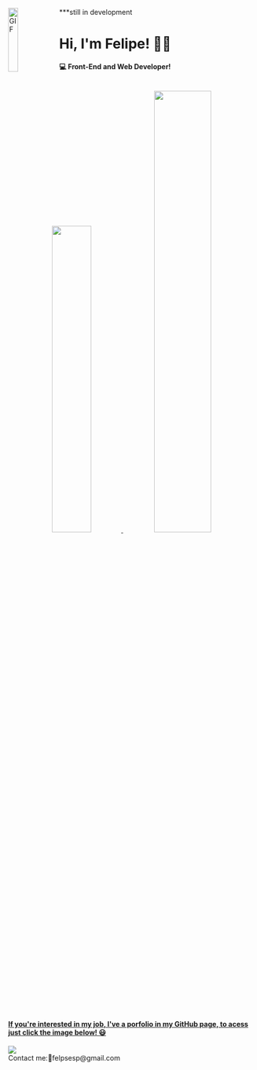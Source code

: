 <!--Header with the gif link and title/subtitle-->
***still in development
<img src="https://i.pinimg.com/originals/e4/26/70/e426702edf874b181aced1e2fa5c6cde.gif" width="20%" height="130" align="left" alt="GIF" />
<h1>Hi, I'm Felipe! 🤝🏻</h1>
<h4> 💻 Front-End and Web Developer!</h4>
<br>
<!--GitHub Stats-->
<div align="center">
 	<a href="https://github.com/FelipEspessoto">
 	<img width="40%" src="https://github-readme-stats.vercel.app/api?username=felipespessoto&show_icons=true&theme=dark&include_all_commits=true&count_private=true"/>
 	<img width="48%" src="https://github-readme-stats.vercel.app/api/top-langs/?username=felipespessoto&layout=compact&langs_count=7&theme=dark"/>
</div>
<!--Portfolio acess-->

<h4>If you're interested in my job, I've a porfolio in my GitHub page, to acess just click the image below! 😃</h4>
<a href="https://github.com/FelipEspessoto/Portfolio"><img src="/githublogo.png" align="center"></a>
<br>
Contact me:📩felpsesp@gmail.com

